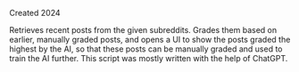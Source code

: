 Created 2024

Retrieves recent posts from the given subreddits. Grades them based on earlier, manually graded posts, and opens a UI to show the posts graded the highest by the AI, so that these posts can be manually graded and used to train the AI further.
This script was mostly written with the help of ChatGPT.

